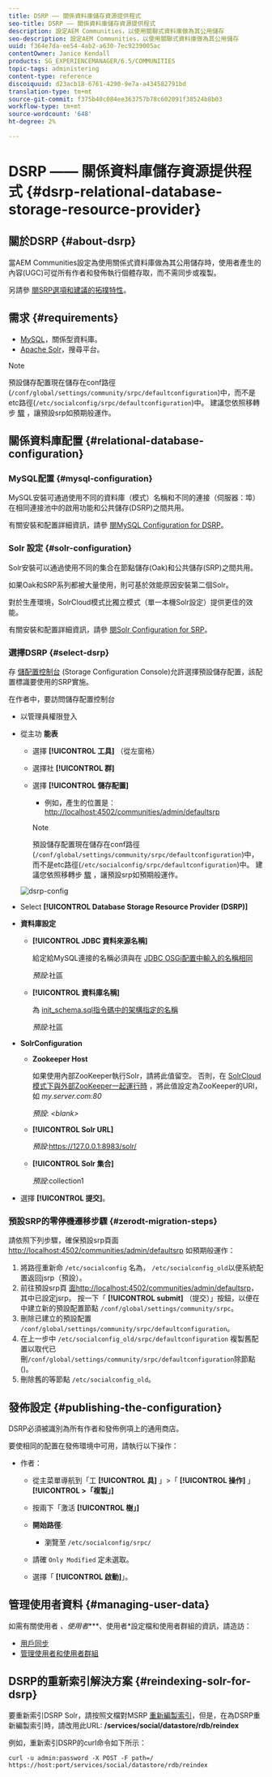 ```yaml
---
title: DSRP —— 關係資料庫儲存資源提供程式
seo-title: DSRP —— 關係資料庫儲存資源提供程式
description: 設定AEM Communities，以使用關聯式資料庫做為其公用儲存
seo-description: 設定AEM Communities，以使用關聯式資料庫做為其公用儲存
uuid: f364e7da-ee54-4ab2-a630-7ec9239005ac
contentOwner: Janice Kendall
products: SG_EXPERIENCEMANAGER/6.5/COMMUNITIES
topic-tags: administering
content-type: reference
discoiquuid: d23acb18-6761-4290-9e7a-a434582791bd
translation-type: tm+mt
source-git-commit: f375b40c084ee363757b78c602091f38524b8b03
workflow-type: tm+mt
source-wordcount: '648'
ht-degree: 2%

---
```



# DSRP —— 關係資料庫儲存資源提供程式 {#dsrp-relational-database-storage-resource-provider}

## 關於DSRP {#about-dsrp}

當AEM Communities設定為使用關係式資料庫做為其公用儲存時，使用者產生的內容(UGC)可從所有作者和發佈執行個體存取，而不需同步或複製。

另請參 [閱SRP選項和建議的](working-with-srp.md#characteristics-of-srp-options)[拓撲特性](topologies.md)。

## 需求 {#requirements}

* [MySQL](#mysql-configuration)，關係型資料庫。
* [Apache Solr](#solr-configuration)，搜尋平台。

>[!NOTE]
>
>預設儲存配置現在儲存在conf路徑(`/conf/global/settings/community/srpc/defaultconfiguration`)中，而不是etc路徑(`/etc/socialconfig/srpc/defaultconfiguration`)中。 建議您依照移轉步 [驟](#zerodt-migration-steps) ，讓預設srp如預期般運作。

## 關係資料庫配置 {#relational-database-configuration}

### MySQL配置 {#mysql-configuration}

MySQL安裝可通過使用不同的資料庫（模式）名稱和不同的連接（伺服器：埠）在相同連接池中的啟用功能和公共儲存(DSRP)之間共用。

有關安裝和配置詳細資訊，請參 [閱MySQL Configuration for DSRP](dsrp-mysql.md)。

### Solr 設定 {#solr-configuration}

Solr安裝可以通過使用不同的集合在節點儲存(Oak)和公共儲存(SRP)之間共用。

如果Oak和SRP系列都被大量使用，則可基於效能原因安裝第二個Solr。

對於生產環境，SolrCloud模式比獨立模式（單一本機Solr設定）提供更佳的效能。

有關安裝和配置詳細資訊，請參 [閱Solr Configuration for SRP](solr.md)。

### 選擇DSRP {#select-dsrp}

存 [儲配置控制台](srp-config.md) (Storage Configuration Console)允許選擇預設儲存配置，該配置標識要使用的SRP實施。

在作者中，要訪問儲存配置控制台

* 以管理員權限登入
* 從主功 **能表**

   * 選擇 **[!UICONTROL 工具]** （從左窗格）
   * 選擇社 **[!UICONTROL 群]**
   * 選擇 **[!UICONTROL 儲存配置]**

      * 例如，產生的位置是： [http://localhost:4502/communities/admin/defaultsrp](http://localhost:4502/communities/admin/defaultsrp)
      >[!NOTE]
      >
      >預設儲存配置現在儲存在conf路徑(`/conf/global/settings/community/srpc/defaultconfiguration`)中，而不是etc路徑(`/etc/socialconfig/srpc/defaultconfiguration`)中。 建議您依照移轉步 [驟](#zerodt-migration-steps) ，讓預設srp如預期般運作。

   ![dsrp-config](assets/dsrp-config.png)

* Select **[!UICONTROL Database Storage Resource Provider (DSRP)]**
* **資料庫設定**

   * **[!UICONTROL JDBC 資料來源名稱]**

      給定給MySQL連接的名稱必須與在 [JDBC OSGi配置中輸入的名稱相同](dsrp-mysql.md#configurejdbcconnections)

      *預設*:社區

   * **[!UICONTROL 資料庫名稱]**

      為 [init_schema.sql指令碼中的架構指定的名稱](dsrp-mysql.md#obtain-the-sql-script)

      *預設*:社區

* **SolrConfiguration**

   * **[](https://cwiki.apache.org/confluence/display/solr/Using+ZooKeeper+to+Manage+Configuration+Files)Zookeeper Host**

      如果使用內部ZooKeeper執行Solr，請將此值留空。 否則，在 [SolrCloud模式下與外部ZooKeeper一起運行時](solr.md#solrcloud-mode) ，將此值設定為ZooKeeper的URI，如 *my.server.com:80*

      *預設*: *&lt;blank>*

   * **[!UICONTROL Solr URL]**

      *預設*:https://127.0.0.1:8983/solr/

   * **[!UICONTROL Solr 集合]**

      *預設*:collection1

* 選擇 **[!UICONTROL 提交]**。

### 預設SRP的零停機遷移步驟 {#zerodt-migration-steps}

請依照下列步驟，確保預設srp頁面 [http://localhost:4502/communities/admin/defaultsrp](http://localhost:4502/communities/admin/defaultsrp) 如預期般運作：

1. 將路徑重新命 `/etc/socialconfig` 名為， `/etc/socialconfig_old`以便系統配置返回jsrp（預設）。
1. 前往預設srp頁 [面http://localhost:4502/communities/admin/defaultsrp](http://localhost:4502/communities/admin/defaultsrp)，其中已設定jsrp。 按一下「 **[!UICONTROL submit]** （提交）」按鈕，以便在中建立新的預設配置節點 `/conf/global/settings/community/srpc`。
1. 刪除已建立的預設配置 `/conf/global/settings/community/srpc/defaultconfiguration`。
1. 在上一步中 `/etc/socialconfig_old/srpc/defaultconfiguration` 複製舊配置以取代已刪`/conf/global/settings/community/srpc/defaultconfiguration`除節點()。
1. 刪除舊的等節點 `/etc/socialconfig_old`。

## 發佈設定 {#publishing-the-configuration}

DSRP必須被識別為所有作者和發佈例項上的通用商店。

要使相同的配置在發佈環境中可用，請執行以下操作：

* 作者：

   * 從主菜單導航到「工 **[!UICONTROL 具]** 」>「 **[!UICONTROL 操作]** 」 **[!UICONTROL >「複製」]**
   * 按兩下「激活 **[!UICONTROL 樹」]**
   * **開始路徑**:

      * 瀏覽至 `/etc/socialconfig/srpc/`
   * 請確 `Only Modified` 定未選取。
   * 選擇「 **[!UICONTROL 啟動]**」。


## 管理使用者資料 {#managing-user-data}

如需有關使用者 *、使用者****、使用者*&#x200B;設定檔和使用者群組的資訊，請造訪：

* [用戶同步](sync.md)
* [管理使用者和使用者群組](users.md)

## DSRP的重新索引解決方案 {#reindexing-solr-for-dsrp}

要重新索引DSRP Solr，請按照文檔對MSRP [重新編製索引](msrp.md#msrp-reindex-tool)，但是，在為DSRP重新編製索引時，請改用此URL: **/services/social/datastore/rdb/reindex**

例如，重新索引DSRP的curl命令如下所示：

```shell
curl -u admin:password -X POST -F path=/ https://host:port/services/social/datastore/rdb/reindex
```

